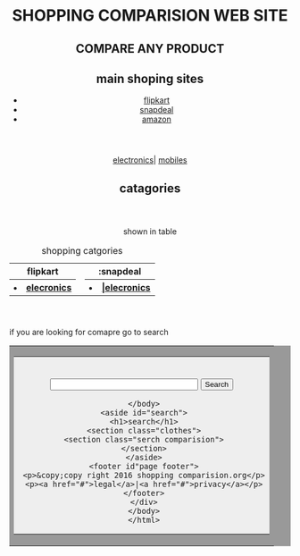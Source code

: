 <!DOCTYPE HTML>
<html lang="en">
<head>
<meta charset="UTF-8">
<title>SHOPPING COMPARISION WEB SITE</title>
<link href="_css/main.css" rel="style sheet" type="text/css">
       
</head>
<body>
<div id="wrapper">
<header id="mainheader">
<hgroup>
<h1>SHOPPING COMPARISION WEB SITE</h1>
<h2>COMPARE ANY PRODUCT</h2>
</hgroup>
<nav id="mainNav">
<h1>main shoping sites</h1>
<ul id="siteNav">
<li><a href="flipkart.com">flipkart</a></li>
<li><a href="snapdeal.com">snapdeal</a></li>
<li><a href="amazon.in" class="last">amazon</a></li>
</ul>
</nav>
</header>
 <article id="shopping">
 <header>
 <p><a href="flipkart.com/electronics">electronics</a>| <a href=""flipkart.com/mobiles">mobiles</a></p>
 <h1>catagories</h1>
 </header>
 </article>
 <header class="shoping>"
 <h1>shown in table</h1>
 <table border="0" cellpadding="0" cellspacing="0" summary="shopping" 
         class="newStyle1">
 <caption>shopping catgories</caption>
<tr><th>flipkart</th>
   <td><th>:snapdeal</th></td>
	 </tr>
	 <tr class="alt">
	 <th><li><a href="flipkat.com/electronics">elecronics</a></li></th>
	 <td><th><li><a href="snapdeal.com/electronics">|elecronics</a></li></th></tr>
</table>
</header>
	 <p>if you are looking for comapre go to search</p>
	 <body>
	 <!-- SEARCH ENGINE CODE-->

<form action="http://flipkart.com/links/search.cgi" method="GET">

<table border="0" cellspacing="0" cellpadding="2" bgcolor="#999999"><tr><td>

<table border="0" bgcolor="black" cellpadding="5" cellspacing="0"><tr><td
align="center" bgcolor="#EEEEEE">

<BR><INPUT TYPE="TEXT" NAME="query" SIZE=30>
<INPUT TYPE="Submit" VALUE="Search">
<!--End of Search Engine Code -->
	 </body>
	 <aside id="search">
	 <h1>search</h1>
	 <section class="clothes">
	 <section class="serch comparision">
	 </section>
	 </aside>
	 <footer id"page footer">
	 <p>&copy;copy right 2016 shopping comparision.org</p>
	 <p><a href="#">legal</a>|<a href="#">privacy</a></p>
	 </footer>
	 </div>
	 </body>
	 </html>
